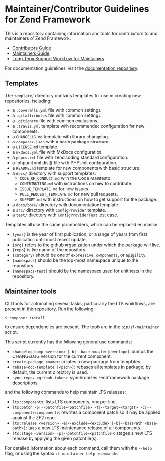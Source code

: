 # Maintainer/Contributor Guidelines for Zend Framework

This is a repository containing information and tools for contributors to and maintainers of Zend
Framework.

- [Contributors Guide](CONTRIBUTORS.md)
- [Maintainers Guide](MAINTAINERS.md)
- [Long Term Support Workflow for Maintainers](LTS-WORKFLOW.md)

For documentation guidelines, visit the [documentation repository](https://github.com/zendframework/documentation/blob/master/CONTRIBUTING.md).

## Templates

The `template/` directory contains templates for use in creating new
repositories, including:

- a `.coveralls.yml` file with common settings.
- a `.gitattributes` file with common settings.
- a `.gitignore` file with common exclusions.
- a `.travis.yml` template with recommended configuration for new components.
- a `CHANGELOG.md` template with library changelog.
- a `composer.json` with a basic package structure.
- a `LICENSE.md` template.
- a `mkdocs.yml` file with MkDocs configuration.
- a `phpcs.xml` file with zend coding standard configuration.
- a `phpunit.xml.dist§ file with PHPUnit configuration.
- a `README.md` template for new components with basic structure.
- a `docs/` directory with support templates:
  - `CODE_OF_CONDUCT.md` with the Code Manifesto.
  - `CONTRIBUTING.md` with instructions on how to contribute.
  - `ISSUE_TEMPLATE.md` for new issues.
  - `PULL_REQUEST_TEMPLATE.md` for new pull requests.
  - `SUPPORT.md` with instructions on how to get support for the package.
- a `docs/book/` directory with documentation template.
- a `src/` directory with `ConfigProvider` template.
- a `test/` directory with `ConfigProviderTest` test case.

Templates all use the same placeholders, which can be replaced en masse:

- `{year}` is the year of first publication, or a range of years from first
  publication until most recent update.
- `{org}` refers to the github organization under which the package will live.
- `{repo}` is the name of the repository.
- `{category}` should be one of `expressive`, `components`, or `apigility`.
- `{namespace}` should be the top-most namespace unique to the repository.
- `{namespace-test}` should be the namespace used for unit tests in the repository.

## Maintainer tools

CLI tools for automating several tasks, particularly the LTS workflows, are present in this
repository. Run the following:

```console
$ composer install
```

to ensure dependencies are present. The tools are in the `bin/zf-maintainer` script.

This script currently has the following general use commands:

- `changelog-bump <version> [-b|--base <master|develop>]`: bumps the
  CHANGELOG version for the current component.
- `create-package <name>`: creates a new package from templates.
- `rebase-doc-template [<path>]`: rebases all templates in package;
  by default, the current directory is used.
- `sync-repos <github-token>`: synchronizes zendframework package descriptions.

and the following commands to help maintain LTS releases:

- `lts:components`: lists LTS components, one per line.
- `lts:patch -p|--patchfile=<patchfile> -t|--target=<target> -c|--component=<component>`:
  rewrites a component patch so it may be applied against the ZF2 repo.
- `lts:release <version> -e|--exclude=<exclude> [-b|--basePath <base-path>]`:
  tags a new LTS maintenance release of all components.
- `lts:stage <version> -p|--patchfile=<patchfile>`: stages a new LTS release
  by applying the given patchfile(s).

For detailed information about each command, call them with the `--help` flag,
or using the syntax `zf-maintainer help <command>`.
